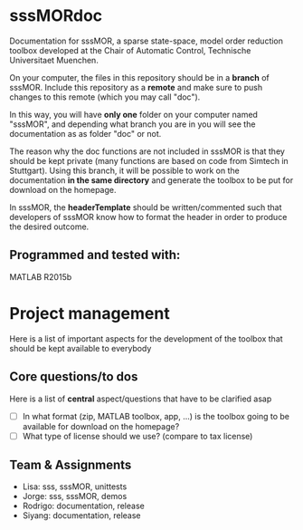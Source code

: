 # sssMORdoc
Documentation for sssMOR, a sparse state-space, model order reduction toolbox developed at the Chair of Automatic Control, Technische Universitaet Muenchen.

On your computer, the files in this repository should be in a **branch** of sssMOR. Include this repository as a **remote** and make sure to push changes to this remote (which you may call "doc").

In this way, you will have **only one** folder on your computer named "sssMOR", and depending what branch you are in you will see the documentation as as folder "doc" or not.

The reason why the doc functions are not included in sssMOR is that they should be kept private (many functions are based on code from Simtech in Stuttgart). Using this branch, it will be possible to work on the documentation **in the same directory** and generate the toolbox to be put for download on the homepage.

In sssMOR, the **headerTemplate** should be written/commented such that developers of sssMOR know how to format the header in order to produce the desired outcome.

## Programmed and tested with:
MATLAB R2015b

# Project management
Here is a list of important aspects for the development of the toolbox that should be kept available to everybody

## Core questions/to dos
Here is a list of **central** aspect/questions that have to be clarified asap
- [ ] In what format (zip, MATLAB toolbox, app, ...) is the toolbox going to be available for download on the homepage?
- [ ] What type of license should we use? (compare to tax license)

## Team & Assignments

- Lisa:     sss, sssMOR, unittests
- Jorge:    sss, sssMOR, demos
- Rodrigo:  documentation, release
- Siyang:   documentation, release